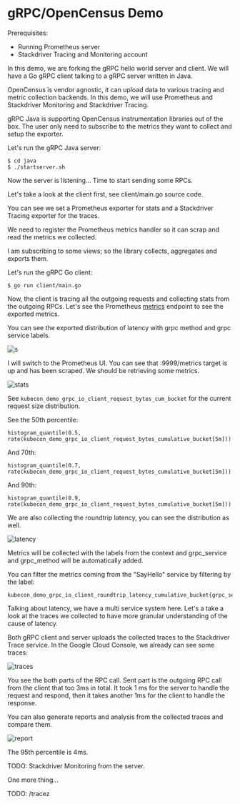 # gRPC/OpenCensus Demo

Prerequisites:

* Running Prometheus server
* Stackdriver Tracing and Monitoring account

In this demo, we are forking the gRPC hello world server and client.
We will have a Go gRPC client talking to a gRPC server written in Java.

OpenCensus is vendor agnostic, it can upload data to various
tracing and metric collection backends. In this demo, we will
use Prometheus and Stackdriver Monitoring and Stackdriver Tracing.

gRPC Java is supporting OpenCensus instrumentation libraries out
of the box. The user only need to subscribe to the metrics they
want to collect and setup the exporter.

Let's run the gRPC Java server:

```
$ cd java
$ ./startserver.sh
```

Now the server is listening... Time to start sending some RPCs.

Let's take a look at the client first, see client/main.go source code.

You can see we set a Prometheus exporter for stats and a Stackdriver
Tracing exporter for the traces.

We need to register the Prometheus metrics handler so it can
scrap and read the metrics we collected.

I am subscribing to some views; so the library collects,
aggregates and exports them.

Let's run the gRPC Go client:

```
$ go run client/main.go
```

Now, the client is tracing all the outgoing requests and collecting
stats from the outgoing RPCs. Let's see the Prometheus [metrics](http://localhost:9999/metrics)
endpoint to see the exported metrics.

You can see the exported distribution of latency with grpc method and grpc service labels.

![s](https://i.imgur.com/bkaP7an.png)

I will switch to the Prometheus UI. You can see that :9999/metrics target is
up and has been scraped. We should be retrieving some metrics.

![stats](https://i.imgur.com/JpLy8E0.png)


See `kubecon_demo_grpc_io_client_request_bytes_cum_bucket` for the current
request size distribution.

See the 50th percentile:

```
histogram_quantile(0.5, rate(kubecon_demo_grpc_io_client_request_bytes_cumulative_bucket[5m]))
```

And 70th:

```
histogram_quantile(0.7, rate(kubecon_demo_grpc_io_client_request_bytes_cumulative_bucket[5m]))
```

And 90th:

```
histogram_quantile(0.9, rate(kubecon_demo_grpc_io_client_request_bytes_cumulative_bucket[5m]))
```

We are also collecting the roundtrip latency, you can see the distribution as well.

![latency](https://i.imgur.com/LEqtb3d.png)

Metrics will be collected with the labels from the context
and grpc_service and grpc_method will be automatically added.

You can filter the metrics coming from the "SayHello" service by
filtering by the label:

```
kubecon_demo_grpc_io_client_roundtrip_latency_cumulative_bucket{grpc_service="SayHello"}
```

Talking about latency, we have a multi service system here.
Let's a take a look at the traces we collected to have more granular
understanding of the cause of latency.

Both gRPC client and server uploads the collected traces to the Stackdriver
Trace service. In the Google Cloud Console, we already can see some traces:

![traces](https://i.imgur.com/MB8dRki.png)

You see the both parts of the RPC call. Sent part is the outgoing
RPC call from the client that too 3ms in total. It took 1 ms for the
server to handle the request and respond, then it takes another 1ms
for the client to handle the response.

You can also generate reports and analysis from the collected traces and compare them.

![report](https://i.imgur.com/ip0LZ4G.png)

The 95th percentile is 4ms.

TODO: Stackdriver Monitoring from the server.

One more thing...

TODO: /tracez
